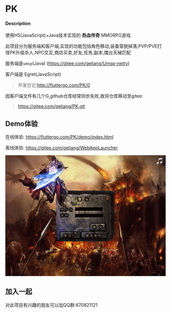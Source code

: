 # PK

#### Description

使用H5(JavaScript)+Java技术实现的 **热血传奇** MMORPG游戏. 

此项目分为服务端和客户端,实现的功能包括角色移动,装备穿脱掉落,PVP/PVE打怪PK升级杀人,NPC交互,商店买卖,好友,任务,副本,擂台天梯匹配

服务端是`umsp`(Java) (https://gitee.com/geliang/Umsp-netty)

客户端是 Egret(JavaScript)

> 开发日记:http://fluttergo.com/PK/0


因客户端文件有几个G,github仓库经常同步失败,故将仓库移动至gitee:
>  https://gitee.com/geliang/PK.git


## Demo体验

在线体验: <https://fluttergo.com/PK/demo/index.html>

离线体验: <https://gitee.com/geliang/WebAppLauncher>

![UI](./ScreenShot_ChrSel.gif)





## 加入一起

对此项目有兴趣的朋友可以加QQ群:670821121



